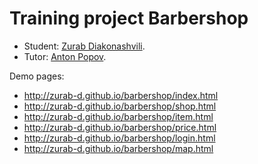 # Training project Barbershop

* Student: [Zurab Diakonashvili](https://htmlacademy.ru/profile/id86410).
* Tutor: [Anton Popov](https://htmlacademy.ru/profile/joker).

Demo pages:
  * http://zurab-d.github.io/barbershop/index.html
  * http://zurab-d.github.io/barbershop/shop.html
  * http://zurab-d.github.io/barbershop/item.html
  * http://zurab-d.github.io/barbershop/price.html
  * http://zurab-d.github.io/barbershop/login.html
  * http://zurab-d.github.io/barbershop/map.html
